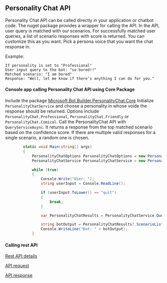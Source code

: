## Personality Chat API
Personality Chat API can be called directly in your application or chatbot code. The nuget package provides a wrapper for calling the API. In the API, user query is matched with our scenarios. For successfully matched user queries, a list of scenario responses with score is returned. You can customize this as you want. Pick a persona voice that you want the chat response in.

Example:

	If personality is set to "Professional" 
	User input query to the bot: "so bored!!"
	Matched scenario: "I am bored"
	Response: "Well, let me know if there’s anything I can do for you."
	

#### Console app calling Personality Chat API using Core Package
Include the package [Microsoft.Bot.Builder.PersonalityChat.Core](https://www.nuget.org/packages/Microsoft.Bot.Builder.PersonalityChat.Core/1.0.0-alpha-m1.0)
Initialize `PersonalityChatService` and choose a personality in whose voide the response should be returned. Options include `PersonalityChat.Professional`, `PersonalityChat.Friendly` or `PersonalityChat.Comical`.
Call the PersonalityChat API with `QueryServiceAsync`. It returns a response from the top matched scenario based on the confidence score. If there are multiple valid responses for a single scenario, a random one is chosen.

```csharp
        static void Main(string[] args)
        {
            PersonalityChatOptions PersonalityChatOptions = new PersonalityChatOptions(string.Empty, PersonalityChat.Professional);
            PersonalityChatService PersonalityChatService = new PersonalityChatService(PersonalityChatOptions);

            while (true)
            {
                Console.Write("User: ");
                string userInput = Console.ReadLine();

                if (userInput.ToLower() == "quit")
                {
                    break;
                }

                var PersonalityChatResults = PersonalityChatService.QueryServiceAsync(userInput).Result;

                string botOutput = PersonalityChatResults?.ScenarioList?.FirstOrDefault()?.Responses?.FirstOrDefault() ?? "";
                Console.WriteLine("Bot: " + botOutput);
            }
```

#### Calling rest API
[Rest API details](https://github.com/Microsoft/BotBuilder-PersonalityChat/blob/master/CSharp/Core/Library/PersonalityChatService.cs)

[API request](https://github.com/Microsoft/BotBuilder-PersonalityChat/blob/master/CSharp/Core/Library/PersonalityChatRequest.cs)

[API response](https://github.com/Microsoft/BotBuilder-PersonalityChat/blob/master/CSharp/Core/Library/PersonalityChatResults.cs)